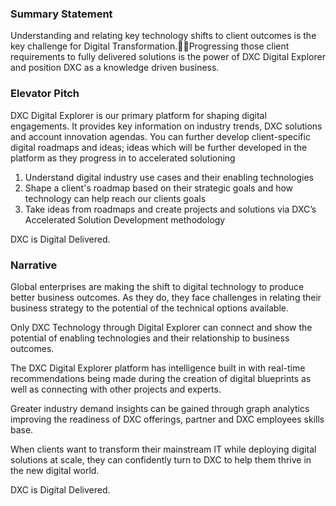### Summary Statement
Understanding and relating key technology shifts to client outcomes is the key challenge for Digital Transformation.Progressing those client requirements to fully delivered solutions is the power of DXC Digital Explorer and position DXC as a knowledge driven business.




### Elevator Pitch

DXC Digital Explorer is our primary platform for shaping digital engagements.  It provides key information on industry trends, DXC solutions and account innovation agendas.  You can further develop client-specific digital roadmaps and ideas; ideas which will be further developed in the platform as they progress in to accelerated solutioning

1. Understand digital industry use cases and their enabling technologies
1. Shape a client's roadmap based on their strategic goals and how technology can help reach our clients goals
1. Take ideas from roadmaps and create projects and solutions via DXC’s Accelerated Solution Development methodology

DXC is Digital Delivered.



### Narrative
Global enterprises are making the shift to digital technology to produce better business outcomes. As they do, they face challenges in relating their business strategy to the potential of the technical options available.

Only DXC Technology through Digital Explorer can connect and show the potential of enabling technologies and their relationship to business outcomes.

The DXC Digital Explorer platform has intelligence built in with real-time  recommendations being made during the creation of digital blueprints as well as connecting with other projects and experts.

Greater industry demand insights can be gained through graph analytics improving the readiness of DXC offerings, partner and DXC employees skills base.

When clients want to transform their mainstream IT while deploying digital solutions at scale, they can confidently turn to DXC to help them thrive in the new digital world.

DXC is Digital Delivered.
